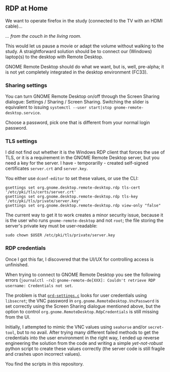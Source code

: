 ## RDP at Home

We want to operate firefox in the study (connected to the TV with an HDMI cable)...

_... from the couch in the living room._

This would let us pause a movie or adapt the volume without walking to the study.
A straightforward solution should be to connect our (Windows) laptop(s) to the 
desktop with Remote Desktop.

GNOME Remote Desktop should do what we want, but is, well, pre-alpha;
it is not yet completely integrated in the desktop environment (FC33).

### Sharing settings

You can turn GNOME Remote Desktop on/off through the Screen Sharing dialogue: 
Settings / Sharing / Screen Sharing. Switching the slider is equivalent to 
issuing `systemctl --user start|stop gnome-remote-desktop.service`.

Choose a password, pick one that is different from your normal login password.

### TLS settings

I did not find out whether it is the Windows RDP client that forces the use of TLS, 
or it is a requirement in the GNOME Remote Desktop server, but you need a key for the server.
I have - temporarilly - created self-signed certificates `server.crt` and `server.key`.

You either use `dconf-editor` to set these values, or use the CLI:

    gsettings set org.gnome.desktop.remote-desktop.rdp tls-cert  '/etc/pki/tls/certs/server.crt'
    gsettings set org.gnome.desktop.remote-desktop.rdp tls-key   '/etc/pki/tls/private/server.key'
    gsettings set org.gnome.desktop.remote-desktop.rdp view-only "false"

The current way to get it to work creates a minor security issue, because it is the user who runs
`gnome-remote-desktop` and not `root`; the file storing the server's private key must be 
user-readable:

    sudo chown $USER /etc/pki/tls/private/server.key

### RDP credentials

Once I got this far, I discovered that the UI/UX for controlling access is unfinished.

When trying to connect to GNOME Remote Desktop you see the following errors (`journalctl -rx`):
`gnome-remote-de[XXX]: Couldn't retrieve RDP username: Credentials not set`.

The problem is that 
[`grd-settings.c`](https://gitlab.gnome.org/GNOME/gnome-remote-desktop/-/blob/master/src/grd-settings.c)
looks for user credentials using `libsecret`; the VNC password in `org.gnome.RemoteDesktop.VncPassword` 
is set correctly using the Screen Sharing dialogue mentioned above, but the option to control 
`org.gnome.RemoteDesktop.RdpCredentials` is still missing from the UI.

Initially, I attempted to mimic the VNC values using `seahorse` and/or `secret-tool`, but to no avail.
After trying many different failed methods to get the credentials into the user environment in the right way,
I ended up reverse engineering the solution from the code and writing a simple _yet-not-robust_ python script 
to create these values correctly (the server code is still fragile and crashes upon incorrect values).

You find the scripts in this repository.
